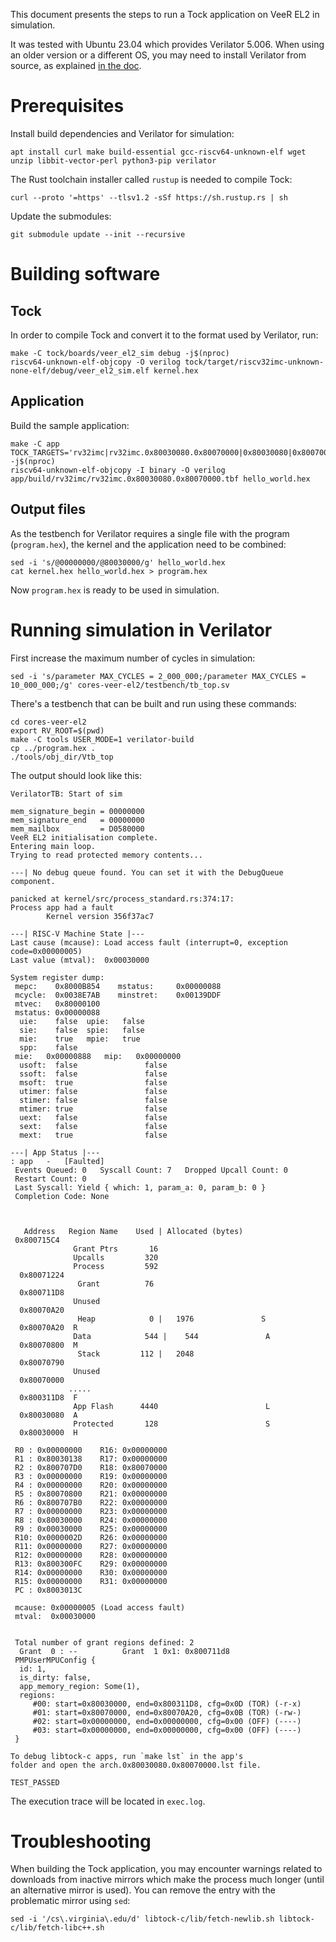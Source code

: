 This document presents the steps to run a Tock application on VeeR EL2 in simulation.

It was tested with Ubuntu 23.04 which provides Verilator 5.006.
When using an older version or a different OS, you may need to install Verilator from source, as explained [in the doc](https://verilator.org/guide/latest/install.html).

# Prerequisites

Install build dependencies and Verilator for simulation:

    apt install curl make build-essential gcc-riscv64-unknown-elf wget unzip libbit-vector-perl python3-pip verilator

The Rust toolchain installer called `rustup` is needed to compile Tock:

    curl --proto '=https' --tlsv1.2 -sSf https://sh.rustup.rs | sh

Update the submodules:

    git submodule update --init --recursive

# Building software

## Tock

In order to compile Tock and convert it to the format used by Verilator, run:

    make -C tock/boards/veer_el2_sim debug -j$(nproc)
    riscv64-unknown-elf-objcopy -O verilog tock/target/riscv32imc-unknown-none-elf/debug/veer_el2_sim.elf kernel.hex

## Application

Build the sample application:

    make -C app TOCK_TARGETS='rv32imc|rv32imc.0x80030080.0x80070000|0x80030080|0x80070000' -j$(nproc)
    riscv64-unknown-elf-objcopy -I binary -O verilog app/build/rv32imc/rv32imc.0x80030080.0x80070000.tbf hello_world.hex

## Output files
As the testbench for Verilator requires a single file with the program (`program.hex`), the kernel and the application need to be combined:

    sed -i 's/@00000000/@80030000/g' hello_world.hex
    cat kernel.hex hello_world.hex > program.hex

Now `program.hex` is ready to be used in simulation.

# Running simulation in Verilator

First increase the maximum number of cycles in simulation:

    sed -i 's/parameter MAX_CYCLES = 2_000_000;/parameter MAX_CYCLES = 10_000_000;/g' cores-veer-el2/testbench/tb_top.sv

There's a testbench that can be built and run using these commands:

    cd cores-veer-el2
    export RV_ROOT=$(pwd)
    make -C tools USER_MODE=1 verilator-build
    cp ../program.hex .
    ./tools/obj_dir/Vtb_top

The output should look like this:

```
VerilatorTB: Start of sim

mem_signature_begin = 00000000
mem_signature_end   = 00000000
mem_mailbox         = D0580000
VeeR EL2 initialisation complete.
Entering main loop.
Trying to read protected memory contents...

---| No debug queue found. You can set it with the DebugQueue component.

panicked at kernel/src/process_standard.rs:374:17:
Process app had a fault
        Kernel version 356f37ac7

---| RISC-V Machine State |---
Last cause (mcause): Load access fault (interrupt=0, exception code=0x00000005)
Last value (mtval):  0x00030000

System register dump:
 mepc:    0x8000B854    mstatus:     0x00000088
 mcycle:  0x0038E7AB    minstret:    0x00139DDF
 mtvec:   0x80000100
 mstatus: 0x00000088
  uie:    false  upie:   false
  sie:    false  spie:   false
  mie:    true   mpie:   true
  spp:    false
 mie:   0x00000888   mip:   0x00000000
  usoft:  false               false
  ssoft:  false               false
  msoft:  true                false
  utimer: false               false
  stimer: false               false
  mtimer: true                false
  uext:   false               false
  sext:   false               false
  mext:   true                false

---| App Status |---
: app   -   [Faulted]
 Events Queued: 0   Syscall Count: 7   Dropped Upcall Count: 0
 Restart Count: 0
 Last Syscall: Yield { which: 1, param_a: 0, param_b: 0 }
 Completion Code: None



   Address   Region Name    Used | Allocated (bytes)
 0x800715C4
              Grant Ptrs       16
              Upcalls         320
              Process         592
  0x80071224
               Grant          76
  0x800711D8
              Unused
  0x80070A20
               Heap            0 |   1976               S
  0x80070A20  R
              Data            544 |    544               A
  0x80070800  M
               Stack         112 |   2048
  0x80070790
              Unused
  0x80070000
             .....
  0x800311D8  F
              App Flash      4440                        L
  0x80030080  A
              Protected       128                        S
  0x80030000  H

 R0 : 0x00000000    R16: 0x00000000
 R1 : 0x80030138    R17: 0x00000000
 R2 : 0x800707D0    R18: 0x80070000
 R3 : 0x00000000    R19: 0x00000000
 R4 : 0x00000000    R20: 0x00000000
 R5 : 0x80070800    R21: 0x00000000
 R6 : 0x800707B0    R22: 0x00000000
 R7 : 0x00000000    R23: 0x00000000
 R8 : 0x80030000    R24: 0x00000000
 R9 : 0x00030000    R25: 0x00000000
 R10: 0x0000002D    R26: 0x00000000
 R11: 0x00000000    R27: 0x00000000
 R12: 0x00000000    R28: 0x00000000
 R13: 0x800300FC    R29: 0x00000000
 R14: 0x00000000    R30: 0x00000000
 R15: 0x00000000    R31: 0x00000000
 PC : 0x8003013C

 mcause: 0x00000005 (Load access fault)
 mtval:  0x00030000


 Total number of grant regions defined: 2
  Grant  0 : --          Grant  1 0x1: 0x800711d8
 PMPUserMPUConfig {
  id: 1,
  is_dirty: false,
  app_memory_region: Some(1),
  regions:
     #00: start=0x80030000, end=0x800311D8, cfg=0x0D (TOR) (-r-x)
     #01: start=0x80070000, end=0x80070A20, cfg=0x0B (TOR) (-rw-)
     #02: start=0x00000000, end=0x00000000, cfg=0x00 (OFF) (----)
     #03: start=0x00000000, end=0x00000000, cfg=0x00 (OFF) (----)
 }

To debug libtock-c apps, run `make lst` in the app's
folder and open the arch.0x80030080.0x80070000.lst file.

TEST_PASSED
```
The execution trace will be located in `exec.log`.

# Troubleshooting

When building the Tock application, you may encounter warnings related to downloads from inactive mirrors which make the process much longer (until an alternative mirror is used). You can remove the entry with the problematic mirror using `sed`:

    sed -i '/cs\.virginia\.edu/d' libtock-c/lib/fetch-newlib.sh libtock-c/lib/fetch-libc++.sh
